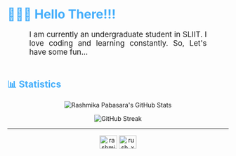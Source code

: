 <h1 style="color: #44AEFB;"> 👨🏻‍💻 Hello There!!!</h1>

<p align:"center" style="text-align: justify; margin: 0 50px; font-size: 17px;" >
    I am currently an undergraduate student in SLIIT. I love coding and learning constantly. So, Let's have some fun...
<br>
<br>
<div>

<h2 style="color: #44AEFB">📊 Statistics</h2>

<!-- Begin Stats Cards -->
<!-- Change the value after ?username= to your GitHub username. -->
<div class="stats" align="center">

![Rashmika Pabasara's GitHub Stats](https://github-readme-stats.vercel.app/api?username=rushxdev&hide=stars&count_private=true&show_icons=true&theme=algolia&border_radius=20)

![GitHub Streak](https://streak-stats.demolab.com?user=rushxdev&count_private=true&theme=algolia&border_radius=20)

</div>
<!--  End Stats Cards -->

---
<!-- Begin Footer -->

<div class="footer" align="center" style="margin:15px;">
    <a href="https://linkedin.com/in/rashmika pabasara jayanath" target="blank"><img align="center" src="https://raw.githubusercontent.com/rahuldkjain/github-profile-readme-generator/master/src/images/icons/Social/linked-in-alt.svg" alt="rashmika pabasara jayanath" height="30" width="40" /></a>
    <a href="https://instagram.com/rush_x_j" target="blank"><img align="center" src="https://raw.githubusercontent.com/rahuldkjain/github-profile-readme-generator/master/src/images/icons/Social/instagram.svg" alt="rush_x_j" height="30" width="40" /></a>
</p>
    </a>
</div>
<!-- End Footer -->

<!---
rushxdev/rushxdev is a ✨ special ✨ repository because its `README.md` (this file) appears on your GitHub profile.
You can click the Preview link to take a look at your changes.
--->
